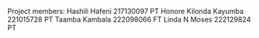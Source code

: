 Project members:
Hashili Hafeni 217130097 PT
Honore Kilonda Kayumba 221015728 PT
Taamba Kambala 222098066 FT
Linda N Moses 222129824 PT

